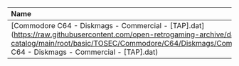 |Name|Size|
|:---|---:|
|[Commodore C64 - Diskmags - Commercial - [TAP].dat](https://raw.githubusercontent.com/open-retrogaming-archive/dat-catalog/main/root/basic/TOSEC/Commodore/C64/Diskmags/Commercial/[TAP]/Commodore C64 - Diskmags - Commercial - [TAP].dat)|16895|
